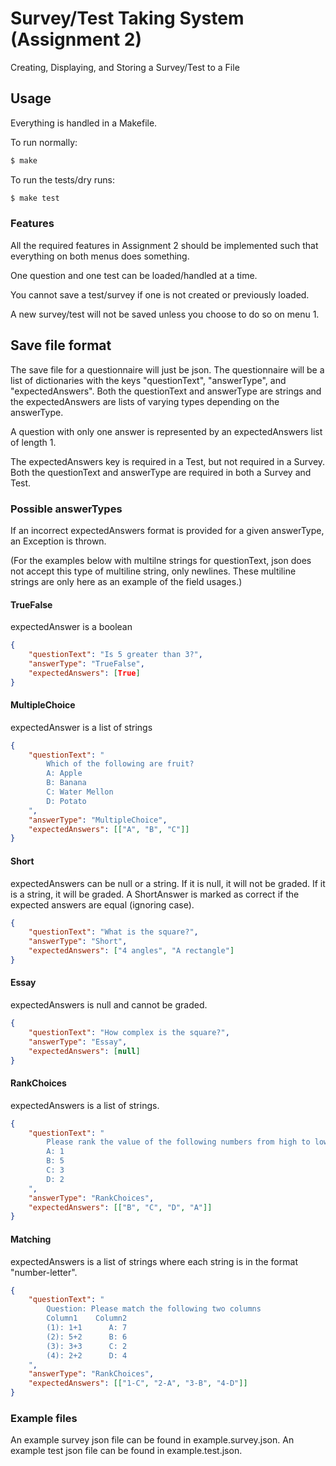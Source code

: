# Survey/Test Taking System (Assignment 2)
Creating, Displaying, and Storing a Survey/Test to a File

## Usage
Everything is handled in a Makefile.

To run normally:
```sh
$ make
```

To run the tests/dry runs:
```sh
$ make test
```


### Features
All the required features in Assignment 2 should be implemented such that everything
on both menus does something.

One question and one test can be loaded/handled at a time.

You cannot save a test/survey if one is not created or previously loaded.

A new survey/test will not be saved unless you choose to do so on menu 1.


## Save file format
The save file for a questionnaire will just be json. The questionnaire
will be a list of dictionaries with the keys "questionText", "answerType",
and "expectedAnswers". Both the questionText and answerType are strings
and the expectedAnswers are lists of varying types depending on the answerType.

A question with only one answer is represented by an expectedAnswers list
of length 1.

The expectedAnswers key is required in a Test, but not required in a Survey.
Both the questionText and answerType are required in both a Survey and Test.

### Possible answerTypes
If an incorrect expectedAnswers format is provided for a given answerType,
an Exception is thrown.

(For the examples below with multilne strings for questionText, json does not accept
this type of multiline string, only newlines. These multiline strings are only here
as an example of the field usages.)

#### TrueFalse
expectedAnswer is a boolean
```json
{
    "questionText": "Is 5 greater than 3?",
    "answerType": "TrueFalse",
    "expectedAnswers": [True]
}
```

#### MultipleChoice
expectedAnswer is a list of strings
```json
{
    "questionText": "
        Which of the following are fruit?
        A: Apple
        B: Banana
        C: Water Mellon
        D: Potato
    ",
    "answerType": "MultipleChoice",
    "expectedAnswers": [["A", "B", "C"]]
}
```

#### Short
expectedAnswers can be null or a string. If it is null, it will not be graded.
If it is a string, it will be graded.
A ShortAnswer is marked as correct if the expected answers are equal (ignoring case).
```json
{
    "questionText": "What is the square?",
    "answerType": "Short",
    "expectedAnswers": ["4 angles", "A rectangle"]
}
```

#### Essay
expectedAnswers is null and cannot be graded.
```json
{
    "questionText": "How complex is the square?",
    "answerType": "Essay",
    "expectedAnswers": [null]
}
```

#### RankChoices
expectedAnswers is a list of strings.
```json
{
    "questionText": "
        Please rank the value of the following numbers from high to low
        A: 1
        B: 5
        C: 3 
        D: 2 
    ",
    "answerType": "RankChoices",
    "expectedAnswers": [["B", "C", "D", "A"]]
}
```

#### Matching
expectedAnswers is a list of strings where each string is in the format "number-letter".
```json
{
    "questionText": "
        Question: Please match the following two columns
        Column1    Column2
        (1): 1+1      A: 7       
        (2): 5+2      B: 6 
        (3): 3+3      C: 2
        (4): 2+2      D: 4
    ",
    "answerType": "RankChoices",
    "expectedAnswers": [["1-C", "2-A", "3-B", "4-D"]]
}
```

### Example files
An example survey json file can be found in example.survey.json.
An example test json file can be found in example.test.json.

